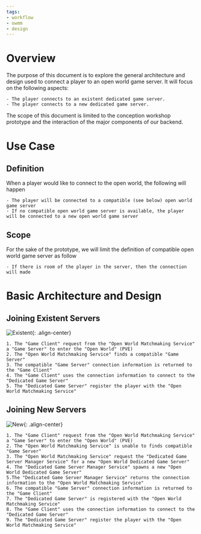 ```yaml
---
tags:
- workflow
- owmm
- design
---
```


# Overview

The purpose of this document is to explore the general architecture and design used to connect a player to an open world game server. It will focus on the following aspects:

    - The player connects to an existent dedicated game server.
    - The player connects to a new dedicated game server.

The scope of this document is limited to the conception workshop prototype and the interaction of the major components of our backend.

# Use Case

## Definition

When a player would like to connect to the open world, the following will happen

    - The player will be connected to a compatible (see below) open world game server
    - If no compatible open world game server is available, the player will be connected to a new open world game server

## Scope

For the sake of the prototype, we will limit the definition of compatible open world game server as follow

    - If there is room of the player in the server, then the connection will made

# Basic Architecture and Design

## Joining Existent Servers

![Existent]({{site.url}}/resources/2018-10-23-Architecture-and-Design-of-the-Initial-Connection-to-the-Open-World/images/Existent.png "Existent"){: .align-center}

    1. The "Game Client" request from the "Open World Matchmaking Service" a "Game Server" to enter the "Open World" (PVE)
    2. The "Open World Matchmaking Service" finds a compatible "Game Server"
    3. The compatible "Game Server" connection information is returned to the "Game Client"
    4. The "Game Client" uses the connection information to connect to the "Dedicated Game Server"
    5. The "Dedicated Game Server" register the player with the "Open World Matchmaking Service"

## Joining New Servers

![New]({{site.url}}/resources/2018-10-23-Architecture-and-Design-of-the-Initial-Connection-to-the-Open-World/images/New.png "New"){: .align-center}

    1. The "Game Client" request from the "Open World Matchmaking Service" a "Game Server" to enter the "Open World" (PVE)
    2. The "Open World Matchmaking Service" is unable to finds compatible "Game Server"
    3. The "Open World Matchmaking Service" request the "Dedicated Game Server Manager Service" for a new "Open World Dedicated Game Server"
    4. The "Dedicated Game Server Manager Service" spawns a new "Open World Dedicated Game Server"
    5.The "Dedicated Game Server Manager Service" returns the connection information to the "Open World Matchmaking Service"
    6. The compatible "Game Server" connection information is returned to the "Game Client"
    7. The "Dedicated Game Server" is registered with the "Open World Matchmaking Service"
    8. The "Game Client" uses the connection information to connect to the "Dedicated Game Server"
    9. The "Dedicated Game Server" register the player with the "Open World Matchmaking Service"